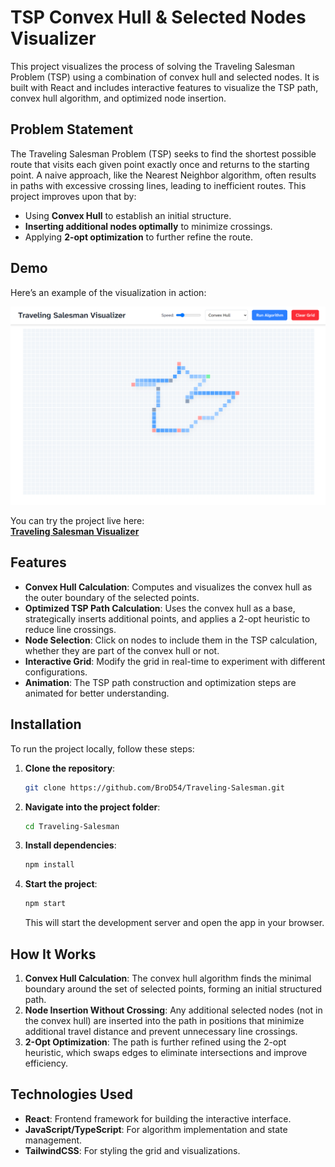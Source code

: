 # TSP Convex Hull & Selected Nodes Visualizer

This project visualizes the process of solving the Traveling Salesman Problem (TSP) using a combination of convex hull and selected nodes. It is built with React and includes interactive features to visualize the TSP path, convex hull algorithm, and optimized node insertion.

## Problem Statement

The Traveling Salesman Problem (TSP) seeks to find the shortest possible route that visits each given point exactly once and returns to the starting point. A naive approach, like the Nearest Neighbor algorithm, often results in paths with excessive crossing lines, leading to inefficient routes. This project improves upon that by:

- Using **Convex Hull** to establish an initial structure.
- **Inserting additional nodes optimally** to minimize crossings.
- Applying **2-opt optimization** to further refine the route.

## Demo

Here’s an example of the visualization in action:

![Project Demo](./public/demo.png)

You can try the project live here:  
[**Traveling Salesman Visualizer**](https://BroD54.github.io/Travling-Salesman/)

## Features

- **Convex Hull Calculation**: Computes and visualizes the convex hull as the outer boundary of the selected points.
- **Optimized TSP Path Calculation**: Uses the convex hull as a base, strategically inserts additional points, and applies a 2-opt heuristic to reduce line crossings.
- **Node Selection**: Click on nodes to include them in the TSP calculation, whether they are part of the convex hull or not.
- **Interactive Grid**: Modify the grid in real-time to experiment with different configurations.
- **Animation**: The TSP path construction and optimization steps are animated for better understanding.

## Installation

To run the project locally, follow these steps:

1. **Clone the repository**:

   ```bash
   git clone https://github.com/BroD54/Traveling-Salesman.git
   ```

2. **Navigate into the project folder**:

   ```bash
   cd Traveling-Salesman
   ```

3. **Install dependencies**:

   ```bash
   npm install
   ```

4. **Start the project**:

   ```bash
   npm start
   ```

   This will start the development server and open the app in your browser.

## How It Works

1. **Convex Hull Calculation**: The convex hull algorithm finds the minimal boundary around the set of selected points, forming an initial structured path.
2. **Node Insertion Without Crossing**: Any additional selected nodes (not in the convex hull) are inserted into the path in positions that minimize additional travel distance and prevent unnecessary line crossings.
3. **2-Opt Optimization**: The path is further refined using the 2-opt heuristic, which swaps edges to eliminate intersections and improve efficiency.

## Technologies Used

- **React**: Frontend framework for building the interactive interface.
- **JavaScript/TypeScript**: For algorithm implementation and state management.
- **TailwindCSS**: For styling the grid and visualizations.
